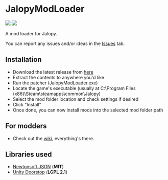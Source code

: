 # JalopyModLoader

[![](https://img.shields.io/github/release/theLeaxx/JalopyModLoader.svg?style=flat-square)](#) 
[![](https://img.shields.io/github/license/theLeaxx/JalopyModLoader.svg?style=flat-square)](#) 

A mod loader for Jalopy.

You can report any issues and/or ideas in the [Issues](https://github.com/theLeaxx/JalopyModLoader/issues) tab.

## Installation
* Download the latest release from [here](https://github.com/theLeaxx/JalopyModLoader/releases)
* Extract the contents to anywhere you'd like
* Run the patcher (JalopyModLoader.exe)
* Locate the game's executable (usually at C:\Program Files (x86)\Steam\steamapps\common\Jalopy)
* Select the mod folder location and check settings if desired
* Click "Install"
* Once done, you can now install mods into the selected mod folder path

## For modders
* Check out the [wiki](https://github.com/theLeaxx/JalopyModLoader/wiki), everything's there.

## Libraries used
* [Newtonsoft.JSON](https://github.com/JamesNK/Newtonsoft.Json) (**MIT**)
* [Unity Doorstop](https://github.com/NeighTools/UnityDoorstop) (**LGPL 2.1**)
